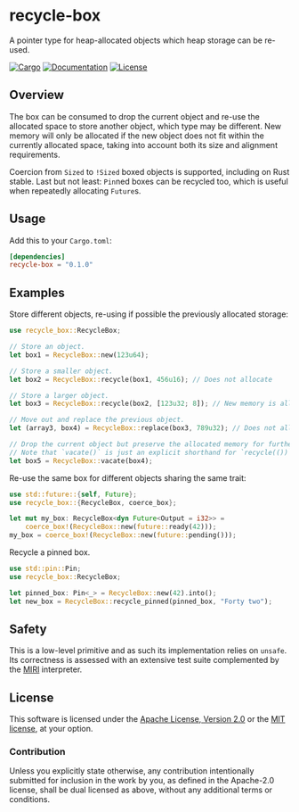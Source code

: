# recycle-box

A pointer type for heap-allocated objects which heap storage can be re-used.

[![Cargo](https://img.shields.io/crates/v/recycle-box.svg)](https://crates.io/crates/recycle-box)
[![Documentation](https://docs.rs/recycle-box/badge.svg)](https://docs.rs/recycle-box)
[![License](https://img.shields.io/badge/license-MIT%2FApache--2.0-blue.svg)](https://github.com/asynchronics/recycle-box#license)

## Overview

The box can be consumed to drop the current object and re-use the allocated
space to store another object, which type may be different. New memory will only
be allocated if the new object does not fit within the currently allocated
space, taking into account both its size and alignment requirements.

Coercion from `Sized` to `!Sized` boxed objects is supported, including on Rust
stable. Last but not least: `Pin`ned boxes can be recycled too, which is useful
when repeatedly allocating `Future`s.

## Usage

Add this to your `Cargo.toml`:

```toml
[dependencies]
recycle-box = "0.1.0"
```

## Examples

Store different objects, re-using if possible the previously allocated storage:

```rust
use recycle_box::RecycleBox;

// Store an object.
let box1 = RecycleBox::new(123u64);

// Store a smaller object.
let box2 = RecycleBox::recycle(box1, 456u16); // Does not allocate

// Store a larger object.
let box3 = RecycleBox::recycle(box2, [123u32; 8]); // New memory is allocated

// Move out and replace the previous object.
let (array3, box4) = RecycleBox::replace(box3, 789u32); // Does not allocate

// Drop the current object but preserve the allocated memory for further re-use.
// Note that `vacate()` is just an explicit shorthand for `recycle(())`.
let box5 = RecycleBox::vacate(box4);
```

Re-use the same box for different objects sharing the same trait:

```rust
use std::future::{self, Future};
use recycle_box::{RecycleBox, coerce_box};

let mut my_box: RecycleBox<dyn Future<Output = i32>> =
    coerce_box!(RecycleBox::new(future::ready(42)));
my_box = coerce_box!(RecycleBox::new(future::pending()));
```

Recycle a pinned box.

```rust
use std::pin::Pin;
use recycle_box::RecycleBox;

let pinned_box: Pin<_> = RecycleBox::new(42).into();
let new_box = RecycleBox::recycle_pinned(pinned_box, "Forty two");
```

## Safety

This is a low-level primitive and as such its implementation relies on `unsafe`.
Its correctness is assessed with an extensive test suite complemented by the
[MIRI] interpreter.

[MIRI]: https://github.com/rust-lang/miri

## License

This software is licensed under the [Apache License, Version 2.0](LICENSE-APACHE) or the
[MIT license](LICENSE-MIT), at your option.

### Contribution

Unless you explicitly state otherwise, any contribution intentionally submitted
for inclusion in the work by you, as defined in the Apache-2.0 license, shall be
dual licensed as above, without any additional terms or conditions.